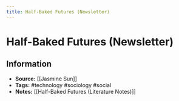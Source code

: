 ```yaml
---
title: Half-Baked Futures (Newsletter)
---
```

# Half-Baked Futures (Newsletter)
## Information
- **Source:** [[Jasmine Sun]]
- **Tags:** #technology #sociology #social 
- **Notes:** [[Half-Baked Futures (Literature Notes)]]
